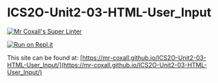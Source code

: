 # ICS2O-Unit2-03-HTML-User_Input

[![Mr Coxall's Super Linter](https://github.com/Mr-Coxall/ICS2O-Unit2-03-HTML-User_Input/workflows/Mr%20Coxall's%20Super%20Linter/badge.svg)](https://github.com/Mr-Coxall/ICS2O-Unit2-03-HTML-User_Input/actions/)

[![Run on Repl.it](https://repl.it/badge/github/Mr-Coxall/ICS2O-Unit2-03-HTML-User_Input)](https://repl.it/github/Mr-Coxall/ICS2O-Unit2-03-HTML-User_Input)

This site can be found at: [https://mr-coxall.github.io/ICS2O-Unit2-03-HTML-User_Input/](https://mr-coxall.github.io/ICS2O-Unit2-03-HTML-User_Input/)

